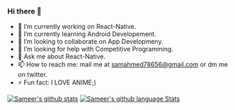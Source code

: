 ### Hi there 👋

- 🔭 I’m currently working on React-Native.
- 🌱 I’m currently learning Android Developement.
- 👯 I’m looking to collaborate on App Developmeny.
- 🤔 I’m looking for help with Competitive Programming.
- 💬 Ask me about React-Native.
- 📫 How to reach me: mail me at samahmed78656@gmail.com or dm me on twitter.
- ⚡ Fun fact: I LOVE ANIME;)

[![Sameer's github stats](https://github-readme-stats.vercel.app/api?username=sameerahmed56)](https://github.com/anuraghazra/github-readme-stats)
[![Sameer's github language Stats](https://github-readme-stats.vercel.app/api/top-langs/?username=sameerahmed56&langs_count=5&theme=tokyonight)]()
